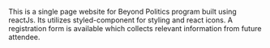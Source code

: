 This is a single page website for Beyond Politics program built using reactJs. Its utilizes styled-component for styling and react icons. A registration form is available which collects relevant information from future attendee.
